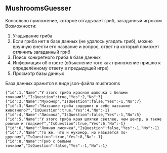 ## MushroomsGuesser
Консольно приложение, которое отгадывает гриб, загаданный игроком <br>
Возможности: <br>
1. Угадывание гриба  <br>
2. Если гриба нет в базе данных (не удалось угадать гриб), можно вручную внести его название и вопрос, ответ на который поможет отличить загаданный гриб <br>
3. Поиск конкретного гриба в базе данных <br>
4. Информация об ответе (объяснение того как приложение пришло к определённому ответу в предыдущей игре) <br>
5. Просмотр базы данных <br>

База данных хранится в виде json-файла mushrooms <br>
```
{"id":1,"Name":"У этого гриба красная шапочка с белыми точками?","IsQuestion":true,"Yes":2,"No":3}
{"id":2,"Name":"Мухомор","IsQuestion":false,"Yes":-1,"No":7}
{"id":3,"Name":"Название гриба содержит в себе название животного?","IsQuestion":true,"Yes":4,"No":-1}
{"id":4,"Name":"Лисичка","IsQuestion":false,"Yes":-1,"No":5}
{"id":5,"Name":"У этого гриба края шляпки светлее, чем центр, а также ровные и гладкие?","IsQuestion":true,"Yes":6,"No":-1}
{"id":6,"Name":"Ложная лисичка","IsQuestion":false,"Yes":-1,"No":-1}
{"id":7,"Name":"то же, что и мухомор, но назыается по-другому","IsQuestion":true,"Yes":8,"No":-1}
{"id":8,"Name":"Гриб с белыми точками","IsQuestion":false,"Yes":-1,"No":-1}
```
